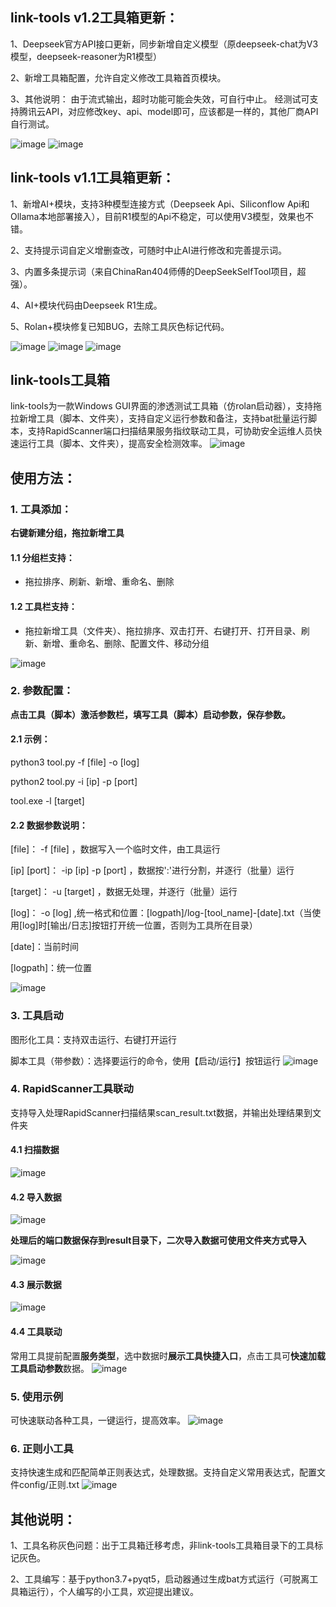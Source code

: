 ## link-tools v1.2工具箱更新：

1、Deepseek官方API接口更新，同步新增自定义模型（原deepseek-chat为V3模型，deepseek-reasoner为R1模型）

2、新增工具箱配置，允许自定义修改工具箱首页模块。

3、其他说明：
由于流式输出，超时功能可能会失效，可自行中止。
经测试可支持腾讯云API，对应修改key、api、model即可，应该都是一样的，其他厂商API自行测试。

![image](https://github.com/user-attachments/assets/4b4ad3b0-0f3b-4165-a8b4-c8d7a1721188)
![image](https://github.com/user-attachments/assets/d701ceb7-0878-49f3-8f08-1bbd6f70f718)


## link-tools v1.1工具箱更新：
1、新增AI+模块，支持3种模型连接方式（Deepseek Api、Siliconflow Api和Ollama本地部署接入），目前R1模型的Api不稳定，可以使用V3模型，效果也不错。

2、支持提示词自定义增删查改，可随时中止AI进行修改和完善提示词。

3、内置多条提示词（来自ChinaRan404师傅的DeepSeekSelfTool项目，超强）。

4、AI+模块代码由Deepseek R1生成。

5、Rolan+模块修复已知BUG，去除工具灰色标记代码。

![image](https://github.com/user-attachments/assets/37d669c2-8e1c-4817-b97e-7f6ccf9c0537)
![image](https://github.com/user-attachments/assets/794fe439-8c16-4db0-800c-a07b82a1530e)
![image](https://github.com/user-attachments/assets/ecba6fe9-7c37-444c-9d4c-45cce258308a)

## link-tools工具箱

link-tools为一款Windows GUI界面的渗透测试工具箱（仿rolan启动器），支持拖拉新增工具（脚本、文件夹），支持自定义运行参数和备注，支持bat批量运行脚本，支持RapidScanner端口扫描结果服务指纹联动工具，可协助安全运维人员快速运行工具（脚本、文件夹），提高安全检测效率。
![image](https://github.com/user-attachments/assets/5f12f86c-4527-4b7a-af30-bf3e12f08665)
## 使用方法：

### 1. 工具添加：

**右键新建分组，拖拉新增工具**

#### 1.1 分组栏支持：

- 拖拉排序、刷新、新增、重命名、删除

#### 1.2 工具栏支持：

- 拖拉新增工具（文件夹）、拖拉排序、双击打开、右键打开、打开目录、刷新、新增、重命名、删除、配置文件、移动分组

![image](https://github.com/user-attachments/assets/5e365e08-804e-4e50-be83-58c2281509a7)

### 2. 参数配置：

**点击工具（脚本）激活参数栏，填写工具（脚本）启动参数，保存参数。**

#### 2.1 示例：

python3 tool.py -f [file] -o [log]

python2 tool.py -i [ip] -p [port]

tool.exe -l [target]

#### 2.2 数据参数说明：

[file]： -f [file] ，数据写入一个临时文件，由工具运行

[ip] [port]： -ip [ip] -p [port] ，数据按':'进行分割，并逐行（批量）运行

[target]： -u [target] ，数据无处理，并逐行（批量）运行

[log]： -o [log] ,统一格式和位置：[logpath]/log-[tool_name]-[date].txt（当使用[log]时[输出/日志]按钮打开统一位置，否则为工具所在目录）

[date]：当前时间

[logpath]：统一位置

![image](https://github.com/user-attachments/assets/83bdd62d-f456-4f24-bbe6-765c1e009f98)

### 3. 工具启动

图形化工具：支持双击运行、右键打开运行

脚本工具（带参数）：选择要运行的命令，使用【启动/运行】按钮运行
![image](https://github.com/user-attachments/assets/0f216f9c-a552-4bea-bc42-57caf34f6fde)

### 4. RapidScanner工具联动

支持导入处理RapidScanner扫描结果scan_result.txt数据，并输出处理结果到文件夹

#### 4.1 扫描数据
![image](https://github.com/user-attachments/assets/a789dd9a-9f76-4070-88ef-17a7f5097360)


#### 4.2 导入数据
![image](https://github.com/user-attachments/assets/6bb0895f-9035-4ea6-930b-4f4291f805c5)

**处理后的端口数据保存到result目录下，二次导入数据可使用文件夹方式导入**

![image](https://github.com/user-attachments/assets/39a791b8-cf64-4dc0-9f8e-5abb98ab372f)
#### 4.3 展示数据
![image](https://github.com/user-attachments/assets/588129e6-0479-4024-996c-82ca968cf2b0)


#### 4.4 工具联动
常用工具提前配置**服务类型**，选中数据时**展示工具快捷入口**，点击工具可**快速加载工具启动参数**数据。
![image](https://github.com/user-attachments/assets/63dbe486-ef37-4c0e-8a88-7a2763de8ecc)

### 5. 使用示例

可快速联动各种工具，一键运行，提高效率。
![image](https://github.com/user-attachments/assets/c0ed33cd-adbe-4d88-aa11-42f5328f4a53)

### 6. 正则小工具

支持快速生成和匹配简单正则表达式，处理数据。支持自定义常用表达式，配置文件config/正则.txt
![image](https://github.com/user-attachments/assets/2edf0b44-c516-4b03-a3bd-0c92b477e57b)

## 其他说明：

1、工具名称灰色问题：出于工具箱迁移考虑，非link-tools工具箱目录下的工具标记灰色。

2、工具编写：基于python3.7+pyqt5，启动器通过生成bat方式运行（可脱离工具箱运行），个人编写的小工具，欢迎提出建议。
